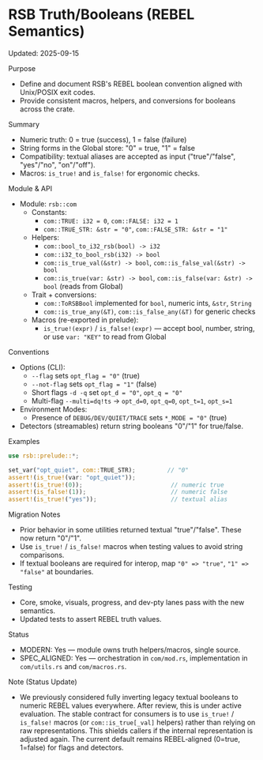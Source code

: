 # RSB Truth/Booleans (REBEL Semantics)

Updated: 2025-09-15

Purpose
- Define and document RSB's REBEL boolean convention aligned with Unix/POSIX exit codes.
- Provide consistent macros, helpers, and conversions for booleans across the crate.

Summary
- Numeric truth: 0 = true (success), 1 = false (failure)
- String forms in the Global store: "0" = true, "1" = false
- Compatibility: textual aliases are accepted as input ("true"/"false", "yes"/"no", "on"/"off").
- Macros: `is_true!` and `is_false!` for ergonomic checks.

Module & API
- Module: `rsb::com`
  - Constants:
    - `com::TRUE: i32 = 0`, `com::FALSE: i32 = 1`
    - `com::TRUE_STR: &str = "0"`, `com::FALSE_STR: &str = "1"`
  - Helpers:
    - `com::bool_to_i32_rsb(bool) -> i32`
    - `com::i32_to_bool_rsb(i32) -> bool`
    - `com::is_true_val(&str) -> bool`, `com::is_false_val(&str) -> bool`
    - `com::is_true(var: &str) -> bool`, `com::is_false(var: &str) -> bool` (reads from Global)
  - Trait + conversions:
    - `com::ToRSBBool` implemented for `bool`, numeric ints, `&str`, `String`
    - `com::is_true_any(&T)`, `com::is_false_any(&T)` for generic checks
  - Macros (re-exported in prelude):
    - `is_true!(expr)` / `is_false!(expr)` — accept bool, number, string, or use `var: "KEY"` to read from Global

Conventions
- Options (CLI):
  - `--flag` sets `opt_flag = "0"` (true)
  - `--not-flag` sets `opt_flag = "1"` (false)
  - Short flags `-d -q` set `opt_d = "0"`, `opt_q = "0"`
  - Multi-flag `--multi=dq!ts` → `opt_d=0`, `opt_q=0`, `opt_t=1`, `opt_s=1`
- Environment Modes:
  - Presence of `DEBUG/DEV/QUIET/TRACE` sets `*_MODE = "0"` (true)
- Detectors (streamables) return string booleans "0"/"1" for true/false.

Examples
```rust
use rsb::prelude::*;

set_var("opt_quiet", com::TRUE_STR);         // "0"
assert!(is_true!(var: "opt_quiet"));
assert!(is_true!(0));                         // numeric true
assert!(is_false!(1));                        // numeric false
assert!(is_true!("yes"));                     // textual alias
```

Migration Notes
- Prior behavior in some utilities returned textual "true"/"false". These now return "0"/"1".
- Use `is_true!` / `is_false!` macros when testing values to avoid string comparisons.
- If textual booleans are required for interop, map `"0" => "true"`, `"1" => "false"` at boundaries.

Testing
- Core, smoke, visuals, progress, and dev-pty lanes pass with the new semantics.
- Updated tests to assert REBEL truth values.

Status
- MODERN: Yes — module owns truth helpers/macros, single source.
- SPEC_ALIGNED: Yes — orchestration in `com/mod.rs`, implementation in `com/utils.rs` and `com/macros.rs`.

Note (Status Update)
- We previously considered fully inverting legacy textual booleans to numeric REBEL values everywhere. After review, this is under active evaluation. The stable contract for consumers is to use `is_true!` / `is_false!` macros (or `com::is_true[_val]` helpers) rather than relying on raw representations. This shields callers if the internal representation is adjusted again. The current default remains REBEL‑aligned (0=true, 1=false) for flags and detectors.
